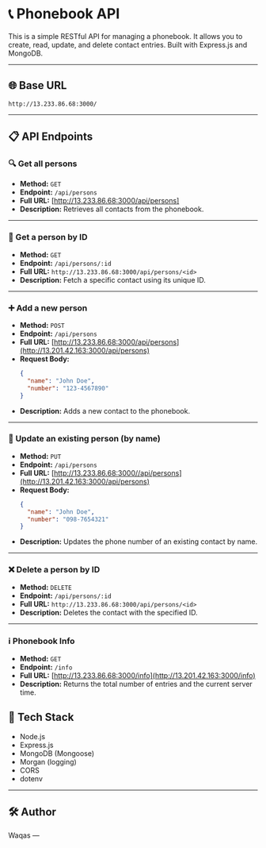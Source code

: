 # 📞 Phonebook API

This is a simple RESTful API for managing a phonebook. It allows you to create, read, update, and delete contact entries. Built with Express.js and MongoDB.

---

## 🌐 Base URL

```
http://13.233.86.68:3000/
```

---

## 📋 API Endpoints

### 🔍 Get all persons

- **Method:** `GET`
- **Endpoint:** `/api/persons`
- **Full URL:** [http://13.233.86.68:3000/api/persons]
- **Description:** Retrieves all contacts from the phonebook.

---

### 🔎 Get a person by ID

- **Method:** `GET`
- **Endpoint:** `/api/persons/:id`
- **Full URL:** `http://13.233.86.68:3000/api/persons/<id>`
- **Description:** Fetch a specific contact using its unique ID.

---

### ➕ Add a new person

- **Method:** `POST`
- **Endpoint:** `/api/persons`
- **Full URL:** [http://13.233.86.68:3000/api/persons](http://13.201.42.163:3000/api/persons)
- **Request Body:**
  ```json
  {
    "name": "John Doe",
    "number": "123-4567890"
  }
  ```
- **Description:** Adds a new contact to the phonebook.

---

### 🔄 Update an existing person (by name)

- **Method:** `PUT`
- **Endpoint:** `/api/persons`
- **Full URL:** [http://13.233.86.68:3000//api/persons](http://13.201.42.163:3000/api/persons)
- **Request Body:**
  ```json
  {
    "name": "John Doe",
    "number": "098-7654321"
  }
  ```
- **Description:** Updates the phone number of an existing contact by name.

---

### ❌ Delete a person by ID

- **Method:** `DELETE`
- **Endpoint:** `/api/persons/:id`
- **Full URL:** `http://13.233.86.68:3000/api/persons/<id>`
- **Description:** Deletes the contact with the specified ID.

---

### ℹ️ Phonebook Info

- **Method:** `GET`
- **Endpoint:** `/info`
- **Full URL:** [http://13.233.86.68:3000/info](http://13.201.42.163:3000/info)
- **Description:** Returns the total number of entries and the current server time.


## 🧱 Tech Stack

- Node.js
- Express.js
- MongoDB (Mongoose)
- Morgan (logging)
- CORS
- dotenv

---

## 🛠️ Author

Waqas — 
